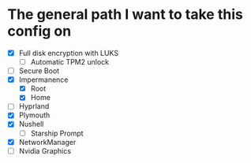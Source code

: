 # The general path I want to take this config on

- [x] Full disk encryption with LUKS
  - [ ] Automatic TPM2 unlock
- [ ] Secure Boot
- [x] Impermanence
  - [x] Root
  - [x] Home
- [ ] Hyprland
- [x] Plymouth
- [x] Nushell
  - [ ] Starship Prompt
- [x] NetworkManager
- [ ] Nvidia Graphics
